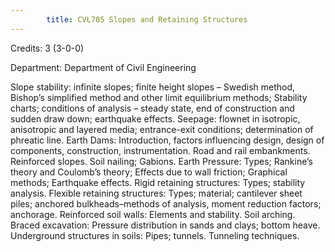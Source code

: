```yaml
---
        title: CVL705 Slopes and Retaining Structures
---
```

Credits: 3 (3-0-0)

Department: Department of Civil Engineering

Slope stability: infinite slopes; finite height slopes – Swedish method, Bishop’s simplified method and other limit equilibrium methods; Stability charts; conditions of analysis – steady state, end of construction and sudden draw down; earthquake effects. Seepage: flownet in isotropic, anisotropic and layered media; entrance-exit conditions; determination of phreatic line. Earth Dams: Introduction, factors influencing design, design of components, construction, instrumentation. Road and rail embankments. Reinforced slopes. Soil nailing; Gabions. Earth Pressure: Types; Rankine’s theory and Coulomb’s theory; Effects due to wall friction; Graphical methods; Earthquake effects. Rigid retaining structures: Types; stability analysis. Flexible retaining structures: Types; material; cantilever sheet piles; anchored bulkheads–methods of analysis, moment reduction factors; anchorage. Reinforced soil walls: Elements and stability. Soil arching. Braced excavation: Pressure distribution in sands and clays; bottom heave. Underground structures in soils: Pipes; tunnels. Tunneling techniques.